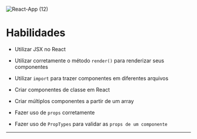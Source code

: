 ![React-App (12)](https://user-images.githubusercontent.com/91226847/169662447-336abcc4-69e6-4825-a2df-5ef5cf786837.png)




# Habilidades

  * Utilizar JSX no React

  * Utilizar corretamente o método `render()` para renderizar seus componentes

  * Utilizar `import` para trazer componentes em diferentes arquivos

  * Criar componentes de classe em React

  * Criar múltiplos componentes a partir de um array

  * Fazer uso de `props` corretamente

  * Fazer uso de `PropTypes` para validar as `props de um componente`

---

